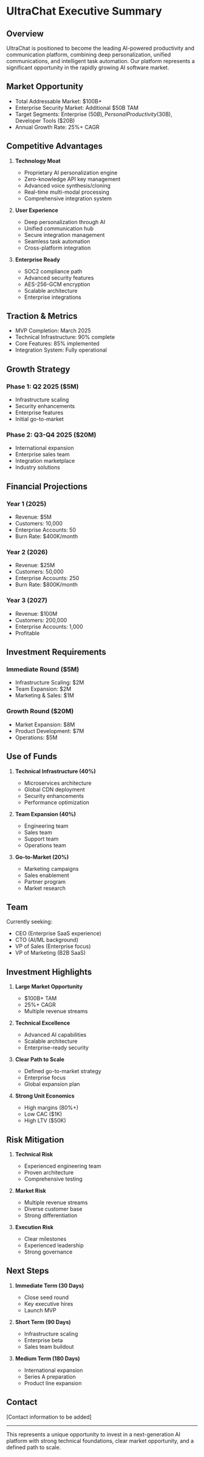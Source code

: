 # UltraChat Executive Summary

## Overview

UltraChat is positioned to become the leading AI-powered productivity and communication platform, combining deep personalization, unified communications, and intelligent task automation. Our platform represents a significant opportunity in the rapidly growing AI software market.

## Market Opportunity

- Total Addressable Market: $100B+
- Enterprise Security Market: Additional $50B TAM
- Target Segments: Enterprise ($50B), Personal Productivity ($30B), Developer Tools ($20B)
- Annual Growth Rate: 25%+ CAGR

## Competitive Advantages

1. **Technology Moat**
   - Proprietary AI personalization engine
   - Zero-knowledge API key management
   - Advanced voice synthesis/cloning
   - Real-time multi-modal processing
   - Comprehensive integration system

2. **User Experience**
   - Deep personalization through AI
   - Unified communication hub
   - Secure integration management
   - Seamless task automation
   - Cross-platform integration

3. **Enterprise Ready**
   - SOC2 compliance path
   - Advanced security features
   - AES-256-GCM encryption
   - Scalable architecture
   - Enterprise integrations

## Traction & Metrics

- MVP Completion: March 2025
- Technical Infrastructure: 90% complete
- Core Features: 85% implemented
- Integration System: Fully operational

## Growth Strategy

### Phase 1: Q2 2025 ($5M)
- Infrastructure scaling
- Security enhancements
- Enterprise features
- Initial go-to-market

### Phase 2: Q3-Q4 2025 ($20M)
- International expansion
- Enterprise sales team
- Integration marketplace
- Industry solutions

## Financial Projections

### Year 1 (2025)
- Revenue: $5M
- Customers: 10,000
- Enterprise Accounts: 50
- Burn Rate: $400K/month

### Year 2 (2026)
- Revenue: $25M
- Customers: 50,000
- Enterprise Accounts: 250
- Burn Rate: $800K/month

### Year 3 (2027)
- Revenue: $100M
- Customers: 200,000
- Enterprise Accounts: 1,000
- Profitable

## Investment Requirements

### Immediate Round ($5M)
- Infrastructure Scaling: $2M
- Team Expansion: $2M
- Marketing & Sales: $1M

### Growth Round ($20M)
- Market Expansion: $8M
- Product Development: $7M
- Operations: $5M

## Use of Funds

1. **Technical Infrastructure (40%)**
   - Microservices architecture
   - Global CDN deployment
   - Security enhancements
   - Performance optimization

2. **Team Expansion (40%)**
   - Engineering team
   - Sales team
   - Support team
   - Operations team

3. **Go-to-Market (20%)**
   - Marketing campaigns
   - Sales enablement
   - Partner program
   - Market research

## Team

Currently seeking:
- CEO (Enterprise SaaS experience)
- CTO (AI/ML background)
- VP of Sales (Enterprise focus)
- VP of Marketing (B2B SaaS)

## Investment Highlights

1. **Large Market Opportunity**
   - $100B+ TAM
   - 25%+ CAGR
   - Multiple revenue streams

2. **Technical Excellence**
   - Advanced AI capabilities
   - Scalable architecture
   - Enterprise-ready security

3. **Clear Path to Scale**
   - Defined go-to-market strategy
   - Enterprise focus
   - Global expansion plan

4. **Strong Unit Economics**
   - High margins (80%+)
   - Low CAC ($1K)
   - High LTV ($50K)

## Risk Mitigation

1. **Technical Risk**
   - Experienced engineering team
   - Proven architecture
   - Comprehensive testing

2. **Market Risk**
   - Multiple revenue streams
   - Diverse customer base
   - Strong differentiation

3. **Execution Risk**
   - Clear milestones
   - Experienced leadership
   - Strong governance

## Next Steps

1. **Immediate Term (30 Days)**
   - Close seed round
   - Key executive hires
   - Launch MVP

2. **Short Term (90 Days)**
   - Infrastructure scaling
   - Enterprise beta
   - Sales team buildout

3. **Medium Term (180 Days)**
   - International expansion
   - Series A preparation
   - Product line expansion

## Contact

[Contact information to be added]

---

This represents a unique opportunity to invest in a next-generation AI platform with strong technical foundations, clear market opportunity, and a defined path to scale.